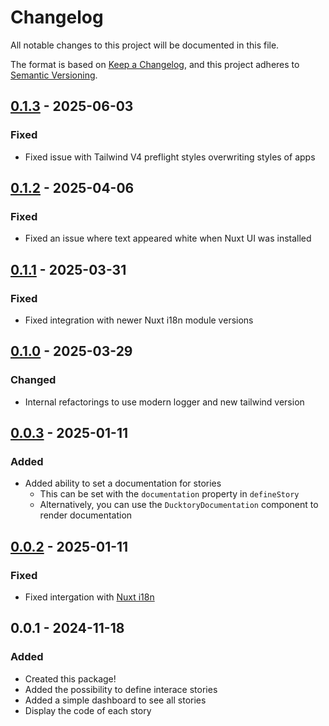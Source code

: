 # Changelog

All notable changes to this project will be documented in this file.

The format is based on [Keep a Changelog](https://keepachangelog.com/en/1.0.0/),
and this project adheres to [Semantic Versioning](https://semver.org/spec/v2.0.0.html).

## [0.1.3] - 2025-06-03
### Fixed
- Fixed issue with Tailwind V4 preflight styles overwriting styles of apps

## [0.1.2] - 2025-04-06
### Fixed
- Fixed an issue where text appeared white when Nuxt UI was installed

## [0.1.1] - 2025-03-31
### Fixed
- Fixed integration with newer Nuxt i18n module versions

## [0.1.0] - 2025-03-29
### Changed
- Internal refactorings to use modern logger and new tailwind version

## [0.0.3] - 2025-01-11
### Added
- Added ability to set a documentation for stories
  - This can be set with the `documentation` property in `defineStory`
  - Alternatively, you can use the `DucktoryDocumentation` component to render documentation

## [0.0.2] - 2025-01-11
### Fixed
- Fixed intergation with [Nuxt i18n](https://i18n.nuxtjs.org/)

## 0.0.1 - 2024-11-18
### Added
- Created this package!
- Added the possibility to define interace stories
- Added a simple dashboard to see all stories
- Display the code of each story

[0.1.3]: https://github.com/TheRealIronDuck/Ducktory/compare/0.1.2...0.1.3
[0.1.2]: https://github.com/TheRealIronDuck/Ducktory/compare/0.1.1...0.1.2
[0.1.1]: https://github.com/TheRealIronDuck/Ducktory/compare/0.1.0...0.1.1
[0.1.0]: https://github.com/TheRealIronDuck/Ducktory/compare/0.0.3...0.1.0
[0.0.3]: https://github.com/TheRealIronDuck/Ducktory/compare/0.0.2...0.0.3
[0.0.2]: https://github.com/TheRealIronDuck/Ducktory/compare/0.0.1...0.0.2
